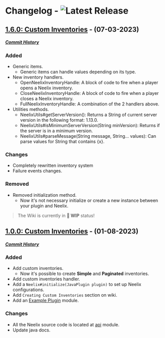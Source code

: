# Changelog - ![Latest Release](https://img.shields.io/github/v/release/llgava/neelix?logo=github&logoColor=959da5&labelColor=353c43&color=0091c2&Current&label=Release)

## [1.6.0: Custom Inventories](https://github.com/llgava/neelix/releases/tag/v1.6.0) - (07-03-2023)
##### [Commit History](https://github.com/llgava/neelix/compare/v1.0.0...v1.6.0)

### **Added**
+ Generic items.
  + Generic items can handle values depending on its type.
+ New inventory handlers.
  + OpenNeelixInventoryHandle: A block of code to fire when a player opens a Neelix inventory.
  + CloseNeelixInventoryHandle: A block of code to fire when a player closes a Neelix inventory.
  + FullNeelixInventoryHandle: A combination of the 2 handlers above.
+ Utilities methods.
  + NeelixUtils#getServerVersion(): Returns a String of current server version in the following format: 1.13.0.
  + NeelixUtils#isMinimumServerVersion(String minVersion): Returns if the server is in a minimum version.
  + NeelixUtils#parseMessage(String message, String... values): Can parse values for String that contains {x}.

### **Changes**
+ Completely rewritten inventory system
+ Failure events changes.

### **Removed**
+ Removed initialization method.
  + Now it's not necessary initialize or create a new instance between your plugin and Neelix.

> The Wiki is currently in **🚧 WIP** status!

## [1.0.0: Custom Inventories](https://github.com/llgava/neelix/releases/tag/v1.0.0) - (01-08-2023)
##### [Commit History](https://github.com/llgava/neelix/compare/v0.0.1-SNAPSHOT...v1.0.0)

### **Added**
+ Add custom inventories.
  + Now it's possible to create **Simple** and **Paginated** inventories.
+ Add custom inventories handler.
+ Add a `Neelix#initialize(JavaPlugin plugin)` to set up Neelix configurations.
+ Add `Creating Custom Inventories` section on wiki.
+ Add an [Example Plugin](https://github.com/llgava/neelix/tree/main/example-plugin) module.

### **Changes**
+ All the Neelix source code is located at [api](https://github.com/llgava/neelix/tree/main/api) module.
+ Update java docs.